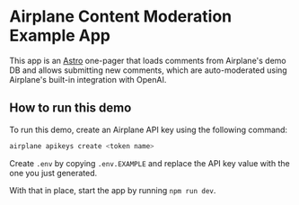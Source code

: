 # Airplane Content Moderation Example App

This app is an [Astro](https://astro.build) one-pager that loads comments from Airplane's demo DB and allows submitting new comments, which are auto-moderated using Airplane's built-in integration with OpenAI.

## How to run this demo

To run this demo, create an Airplane API key using the following command:

```bash
airplane apikeys create <token name>
```

Create `.env` by copying `.env.EXAMPLE` and replace the API key value with the one you just generated.

With that in place, start the app by running `npm run dev`.
